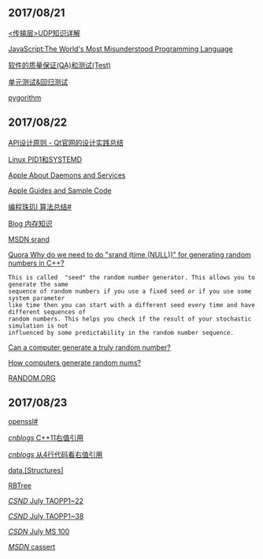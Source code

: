 ## 2017/08/21

[<传输层>UDP知识详解 ](http://blog.csdn.net/tianshuai1111/article/details/8134833)

[JavaScript:The World's Most Misunderstood Programming Language](http://javascript.crockford.com/javascript.html)

[软件的质量保证(QA)和测试(Test)](http://www.cnblogs.com/xinz/archive/2011/11/14/2247980.html)

[单元测试&回归测试](http://www.cnblogs.com/xinz/archive/2011/11/20/2255830.html)

[pygorithm](http://pygorithm.readthedocs.io/en/latest/)

## 2017/08/22

[API设计原则 - Qt官网的设计实践总结](https://github.com/oldratlee/translations/tree/master/api-design-principles-from-qt)

[Linux PID1和SYSTEMD](http://coolshell.cn/articles/17998.html)

[Apple About Daemons and Services](https://developer.apple.com/library/content/documentation/MacOSX/Conceptual/BPSystemStartup/Chapters/Introduction.html)

[Apple Guides and Sample Code](https://developer.apple.com/library/content/navigation/)

[编程珠玑I 算法总结#](http://www.cnblogs.com/HappyAngel/archive/2011/03/15/1985261.html)

[Blog 内存知识](http://blog.jobbole.com/34303/)

[MSDN srand](https://msdn.microsoft.com/en-us/library/aa272944(v=vs.60).aspx)

[Quora Why do we need to do "srand (time (NULL))" for generating random numbers in C++?](https://www.quora.com/Why-do-we-need-to-do-srand-time-NULL-for-generating-random-numbers-in-C++)

```
This is called  "seed" the random number generator. This allows you to generate the same 
sequence of random numbers if you use a fixed seed or if you use some system parameter 
like time then you can start with a different seed every time and have different sequences of 
random numbers. This helps you check if the result of your stochastic simulation is not 
influenced by some predictability in the random number sequence.
```

[Can a computer generate a truly random number?](http://engineering.mit.edu/engage/ask-an-engineer/can-a-computer-generate-a-truly-random-number/)

[How computers generate random nums?](https://www.howtogeek.com/183051/htg-explains-how-computers-generate-random-numbers/)

[RANDOM.ORG](https://www.random.org/)

## 2017/08/23

[openssl#](https://github.com/Microsoft/ostc-openssl)

[*cnblogs* C++11右值引用](http://www.cnblogs.com/wuchanming/p/3735879.html)

[*cnblogs* 从4行代码看右值引用](http://www.cnblogs.com/qicosmos/p/4283455.html)

[data.[Structures]](http://www.datastructures.info/)

[RBTree](http://www.cnblogs.com/wuchanming/p/4077040.html)

[*CSND* July TAOPP1~22](http://blog.csdn.net/v_july_v/article/details/7004661)

[*CSND* July TAOPP1~38](http://blog.csdn.net/v_july_v/article/details/17303459)

[*CSDN* July MS 100](http://blog.csdn.net/v_july_v/article/details/6057286)

[*MSDN* cassert](https://msdn.microsoft.com/en-us/library/1t6hw78a.aspx)



